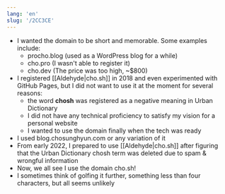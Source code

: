 ```yaml
---
lang: 'en'
slug: '/2CC3CE'
---
```


- I wanted the domain to be short and memorable. Some examples include:
  - procho.blog (used as a WordPress blog for a while)
  - cho.pro (I wasn't able to register it)
  - cho.dev (The price was too high, ~$800)
- I registered [[Aldehyde|cho.sh]] in 2018 and even experimented with GitHub Pages, but I did not want to use it at the moment for several reasons:
  - the word **chosh** was registered as a negative meaning in Urban Dictionary
  - I did not have any technical proficiency to satisfy my vision for a personal website
  - I wanted to use the domain finally when the tech was ready
- I used blog.chosunghyun.com or any variation of it
- From early 2022, I prepared to use [[Aldehyde|cho.sh]] after figuring that the Urban Dictionary chosh term was deleted due to spam & wrongful information
- Now, we all see I use the domain cho.sh!
- I sometimes think of golfing it further, something less than four characters, but all seems unlikely
